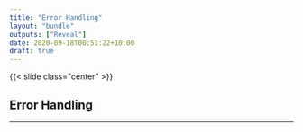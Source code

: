 ```yaml
---
title: "Error Handling"
layout: "bundle"
outputs: ["Reveal"]
date: 2020-09-18T00:51:22+10:00
draft: true
---
```


{{< slide class="center" >}}

## Error Handling

---

